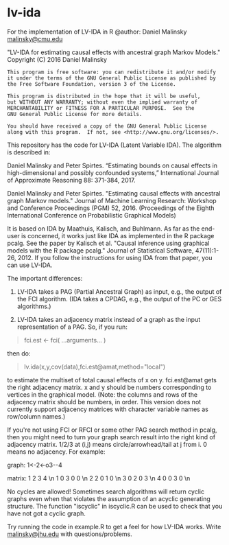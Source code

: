 # lv-ida
For the implementation of LV-IDA in R
@author: Daniel Malinsky malinsky@cmu.edu

 "LV-IDA for estimating causal effects with ancestral graph Markov Models."
 Copyright (C) 2016  Daniel Malinsky

    This program is free software: you can redistribute it and/or modify
    it under the terms of the GNU General Public License as published by
    the Free Software Foundation, version 3 of the License.

    This program is distributed in the hope that it will be useful,
    but WITHOUT ANY WARRANTY; without even the implied warranty of
    MERCHANTABILITY or FITNESS FOR A PARTICULAR PURPOSE.  See the
    GNU General Public License for more details.

    You should have received a copy of the GNU General Public License
    along with this program.  If not, see <http://www.gnu.org/licenses/>.


This repository has the code for LV-IDA (Latent Variable IDA). The algorithm is described in:

Daniel Malinsky and Peter Spirtes. “Estimating bounds on causal effects in high-dimensional and possibly confounded systems,” 
International Journal of Approximate Reasoning 88: 371-384, 2017.

Daniel Malinsky and Peter Spirtes. "Estimating causal effects with ancestral graph Markov models." 
Journal of Machine Learning Research: Workshop and Conference Proceedings (PGM) 52, 2016. 
(Proceedings of the Eighth International Conference on Probabilistic Graphical Models)

It is based on IDA by Maathuis, Kalisch, and Buhlmann. As far as the end-user is concerned, it works just like IDA as implemented in the R package pcalg. 
See the paper by Kalisch et al. "Causal inference using graphical models with the R package pcalg." Journal of Statistical Software, 47(11):1-26, 2012. 
If you follow the instructions for using IDA from that paper, you can use LV-IDA.

The important differences:

1) LV-IDA takes a PAG (Partial Ancestral Graph) as input, e.g., the output of the FCI algorithm. 
(IDA takes a CPDAG, e.g., the output of the PC or GES algorithms.)

2) LV-IDA takes an adjacency matrix instead of a graph as the input representation of a PAG. So, if you run:
> fci.est <- fci( ...arguments... )

then do:

> lv.ida(x,y,cov(data),fci.est@amat,method="local")

to estimate the multiset of total causal effects of x on y. fci.est@amat gets the right adjacency matrix. 
x and y should be numbers corresponding to vertices in the graphical model. 
(Note: the columns and rows of the adjacency matrix should be numbers, in order. 
This version does not currently support adjacency matrices with character variable names as row/column names.)

If you're not using FCI or RFCI or some other PAG search method in pcalg, then you might need to turn your graph 
search result into the right kind of adjacency matrix. 1/2/3 at (i,j) means circle/arrowhead/tail at j from i. 0 means no adjacency.
For example:

graph: 1<-2<-o3--4

matrix:
  1 2 3 4 \n
1 0 3 0 0 \n
2 2 0 1 0 \n
3 0 2 0 3 \n
4 0 0 3 0 \n

No cycles are allowed! Sometimes search algorithms will return cyclic graphs even when that violates the assumption of an acyclic generating structure. 
The function "iscyclic" in iscyclic.R can be used to check that you have not got a cyclic graph.

Try running the code in example.R to get a feel for how LV-IDA works. Write malinsky@jhu.edu with questions/problems.
